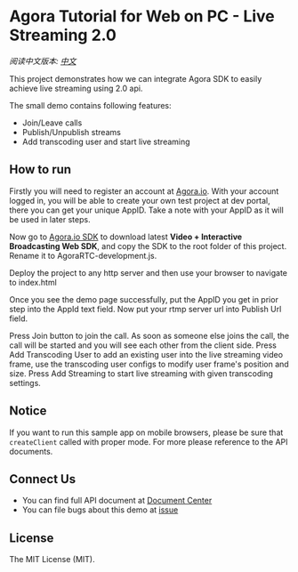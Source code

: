 
# Agora Tutorial for Web on PC - Live Streaming 2.0

*阅读中文版本: [中文](README.md)*

This project demonstrates how we can integrate Agora SDK to easily achieve live streaming using 2.0 api.

The small demo contains following features:

- Join/Leave calls
- Publish/Unpublish streams
- Add transcoding user and start live streaming

## How to run
Firstly you will need to register an account at [Agora.io](https://dashboard.agora.io/signin/). With your account logged in, you will be able to create your own test project at dev portal, there you can get your unique AppID. Take a note with your AppID as it will be used in later steps.

Now go to [Agora.io SDK](https://www.agora.io/en/download/) to download latest **Video + Interactive Broadcasting Web SDK**, and copy the SDK to the root folder of this project. Rename it to AgoraRTC-development.js.

Deploy the project to any http server and then use your browser to navigate to index.html

Once you see the demo page successfully, put the AppID you get in prior step into the AppId text field.
Now put your rtmp server url into Publish Url field.

Press Join button to join the call. As soon as someone else joins the call, the call will be started and you will see each other from the client side.
Press Add Transcoding User to add an existing user into the live streaming video frame, use the transcoding user configs to modify user frame's position and size.
Press Add Streaming to start live streaming with given transcoding settings.

## Notice
If you want to run this sample app on mobile browsers, please be sure that `createClient` called with proper mode. For more please reference to the API documents.

## Connect Us

- You can find full API document at [Document Center](https://docs.agora.io/en/)
- You can file bugs about this demo at [issue](https://github.com/AgoraIO/Agora-iOS-Voice-Tutorial-Swift-1to1/issues)

## License

The MIT License (MIT).
